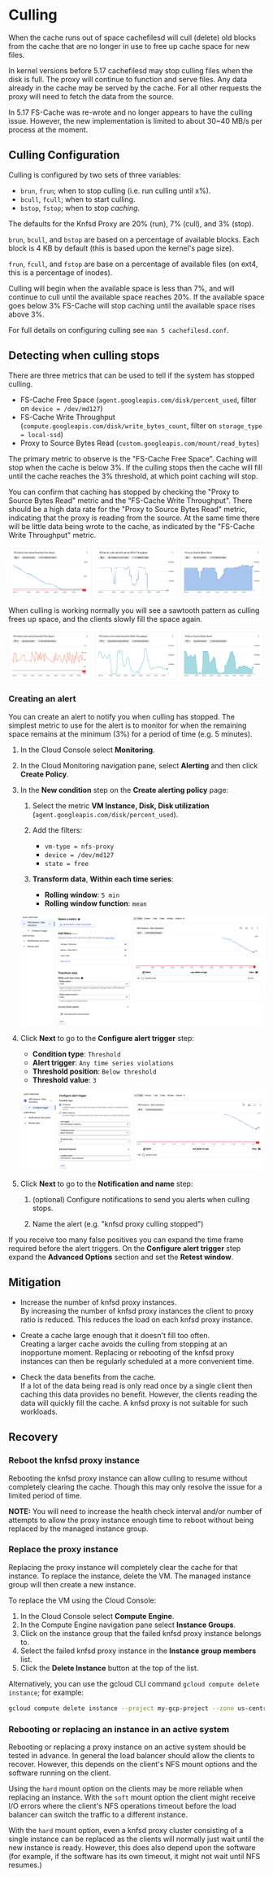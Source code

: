 # Culling

When the cache runs out of space cachefilesd will cull (delete) old blocks from the cache that are no longer in use to free up cache space for new files.

In kernel versions before 5.17 cachefilesd may stop culling files when the disk is full. The proxy will continue to function and serve files. Any data already in the cache may be served by the cache. For all other requests the proxy will need to fetch the data from the source.

In 5.17 FS-Cache was re-wrote and no longer appears to have the culling issue. However, the new implementation is limited to about 30~40 MB/s per process at the moment.

## Culling Configuration

Culling is configured by two sets of three variables:

* `brun`, `frun`; when to stop culling (i.e. run culling until x%).
* `bcull`, `fcull`; when to start culling.
* `bstop`, `fstop`; when to stop *caching*.

The defaults for the Knfsd Proxy are 20% (run), 7% (cull), and 3% (stop).

`brun`, `bcull`, and `bstop` are based on a percentage of available blocks. Each block is 4 KB by default (this is based upon the kernel's page size).

`frun`, `fcull`, and `fstop` are base on a percentage of available files (on ext4, this is a percentage of inodes).

Culling will begin when the available space is less than 7%, and will continue to cull until the available space reaches 20%. If the available space goes below 3% FS-Cache will stop caching until the available space rises above 3%.

For full details on configuring culling see `man 5 cachefilesd.conf`.

## Detecting when culling stops

There are three metrics that can be used to tell if the system has stopped culling.

* FS-Cache Free Space (`agent.googleapis.com/disk/percent_used`, filter on `device = /dev/md127`)
* FS-Cache Write Throughput (`compute.googleapis.com/disk/write_bytes_count`, filter on `storage_type = local-ssd`)
* Proxy to Source Bytes Read (`custom.googleapis.com/mount/read_bytes`)

The primary metric to observe is the "FS-Cache Free Space". Caching will stop when the cache is below 3%. If the culling stops then the cache will fill until the cache reaches the 3% threshold, at which point caching will stop.

You can confirm that caching has stopped by checking the "Proxy to Source Bytes Read" metric and the "FS-Cache Write Throughput". There should be a high data rate for the "Proxy to Source Bytes Read" metric, indicating that the proxy is reading from the source. At the same time there will be little data being wrote to the cache, as indicated by the "FS-Cache Write Throughput" metric.

![Metrics showing culling has stopped](culling-stopped.png)

When culling is working normally you will see a sawtooth pattern as culling frees up space, and the clients slowly fill the space again.

![Metrics showing normal culling behaviour](culling-normal.png)

### Creating an alert

You can create an alert to notify you when culling has stopped. The simplest metric to use for the alert is to monitor for when the remaining space remains at the minimum (3%) for a period of time (e.g. 5 minutes).

1. In the Cloud Console select **Monitoring**.

1. In the Cloud Monitoring navigation pane, select **Alerting** and then click **Create Policy**.

1. In the **New condition** step on the **Create alerting policy** page:

    1. Select the metric **VM Instance, Disk, Disk utilization** (`agent.googleapis.com/disk/percent_used`).

    1. Add the filters:
        * `vm-type = nfs-proxy`
        * `device = /dev/md127`
        * `state = free`

    1. **Transform data**, **Within each time series**:
        * **Rolling window**: `5 min`
        * **Rolling window function**: `mean`

    ![Alert conditions step](culling-alert-1.png)

1. Click **Next** to go to the **Configure alert trigger** step:
    * **Condition type**: `Threshold`
    * **Alert trigger**: `Any time series violations`
    * **Threshold position**: `Below threshold`
    * **Threshold value**: `3`

    ![Configure trigger step](culling-alert-2.png)

1. Click **Next** to go to the **Notification and name** step:

    1. (optional) Configure notifications to send you alerts when culling stops.

    1. Name the alert (e.g. "knfsd proxy culling stopped")

If you receive too many false positives you can expand the time frame required before the alert triggers. On the **Configure alert trigger** step expand the **Advanced Options** section and set the **Retest window**.

## Mitigation

* Increase the number of knfsd proxy instances. \
  By increasing the number of knfsd proxy instances the client to proxy ratio is reduced. This reduces the load on each knfsd proxy instance.

* Create a cache large enough that it doesn't fill too often. \
  Creating a larger cache avoids the culling from stopping at an inopportune moment. Replacing or rebooting of the knfsd proxy instances can then be regularly scheduled at a more convenient time.

* Check the data benefits from the cache. \
  If a lot of the data being read is only read once by a single client then caching this data provides no benefit. However, the clients reading the data will quickly fill the cache. A knfsd proxy is not suitable for such workloads.

## Recovery

### Reboot the knfsd proxy instance

Rebooting the knfsd proxy instance can allow culling to resume without completely clearing the cache. Though this may only resolve the issue for a limited period of time.

**NOTE:** You will need to increase the health check interval and/or number of attempts to allow the proxy instance enough time to reboot without being replaced by the managed instance group.

### Replace the proxy instance

Replacing the proxy instance will completely clear the cache for that instance. To replace the instance, delete the VM. The managed instance group will then create a new instance.

To replace the VM using the Cloud Console:

1. In the Cloud Console select **Compute Engine**.
1. In the Compute Engine navigation pane select **Instance Groups**.
1. Click on the instance group that the failed knfsd proxy instance belongs to.
1. Select the failed knfsd proxy instance in the **Instance group members** list.
1. Click the **Delete Instance** button at the top of the list.

Alternatively, you can use the gcloud CLI command `gcloud compute delete instance`; for example:

```sh
gcloud compute delete instance --project my-gcp-project --zone us-central1-a example-proxy-1hh2
```

### Rebooting or replacing an instance in an active system

Rebooting or replacing a proxy instance on an active system should be tested in advance. In general the load balancer should allow the clients to recover. However, this depends on the client's NFS mount options and the software running on the client.

Using the `hard` mount option on the clients may be more reliable when replacing an instance. With the `soft` mount option the client might receive I/O errors where the client's NFS operations timeout before the load balancer can switch the traffic to a different instance.

With the `hard` mount option, even a knfsd proxy cluster consisting of a single instance can be replaced as the clients will normally just wait until the new instance is ready. However, this does also depend upon the software (for example, if the software has its own timeout, it might not wait until NFS resumes.)
